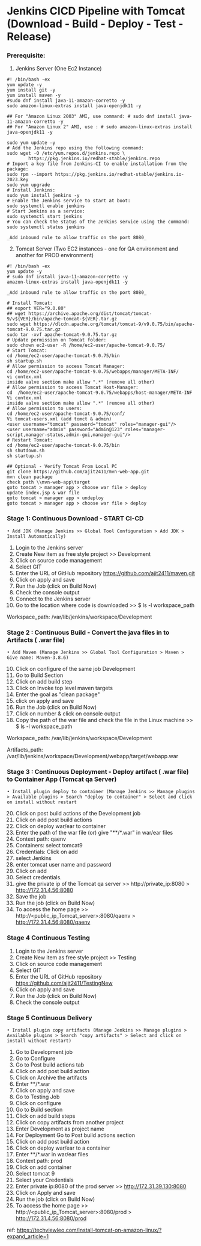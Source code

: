 # Jenkins CICD Pipeline with Tomcat (Download - Build - Deploy - Test - Release) 

### Prerequisite:

1) Jenkins Server (One Ec2 Instance)
```
#! /bin/bash -ex
yum update -y
yum install git -y
yum install maven -y
#sudo dnf install java-11-amazon-corretto -y
sudo amazon-linux-extras install java-openjdk11 -y

## For "Amazon Linux 2003" AMI, use command: # sudo dnf install java-11-amazon-corretto -y
## For "Amazon Linux 2" AMI, use : # sudo amazon-linux-extras install java-openjdk11 -y

sudo yum update –y
# Add the Jenkins repo using the following command:
sudo wget -O /etc/yum.repos.d/jenkins.repo \
        https://pkg.jenkins.io/redhat-stable/jenkins.repo
# Import a key file from Jenkins-CI to enable installation from the package:
sudo rpm --import https://pkg.jenkins.io/redhat-stable/jenkins.io-2023.key
sudo yum upgrade
# Install Jenkins:
sudo yum install jenkins -y
# Enable the Jenkins service to start at boot:
sudo systemctl enable jenkins
# Start Jenkins as a service:
sudo systemctl start jenkins
# You can check the status of the Jenkins service using the command:
sudo systemctl status jenkins

_Add inbound rule to allow traffic on the port 8080_
```

2) Tomcat Server (Two EC2 instances - one for QA environment and another for PROD environment) 
```
#! /bin/bash -ex
yum update -y
# sudo dnf install java-11-amazon-corretto -y
amazon-linux-extras install java-openjdk11 -y

_Add inbound rule to allow traffic on the port 8080_

# Install Tomcat:
## export VER="9.0.80"
## wget https://archive.apache.org/dist/tomcat/tomcat-9/v${VER}/bin/apache-tomcat-${VER}.tar.gz
sudo wget https://dlcdn.apache.org/tomcat/tomcat-9/v9.0.75/bin/apache-tomcat-9.0.75.tar.gz
sudo tar -xvf apache-tomcat-9.0.75.tar.gz
# Update permission on Tomcat folder:
sudo chown ec2-user -R /home/ec2-user/apache-tomcat-9.0.75/
# Start Tomcat:
cd /home/ec2-user/apache-tomcat-9.0.75/bin
sh startup.sh
# Allow permission to access Tomcat Manager:
cd /home/ec2-user/apache-tomcat-9.0.75/webapps/manager/META-INF/
vi contex.xml
inside valve section make allow ".*" (remove all other)
# Allow permission to access Tomcat Host-Manager:
cd  /home/ec2-user/apache-tomcat-9.0.75/webapps/host-manager/META-INF
Vi contex.xml
inside valve section make allow ".*" (remove all other)
# Allow permission to users:
cd /home/ec2-user/apache-tomcat-9.0.75/conf/
Vi tomcat-users.xml (add tomct & admin)
<user username="tomcat" password="tomcat" roles="manager-gui"/>
<user username="admin" password="Admin@123" roles="manager-script,manager-status,admin-gui,manager-gui"/>
# Restart Tomcat:
cd /home/ec2-user/apache-tomcat-9.0.75/bin
sh shutdown.sh
sh startup.sh

## Optional - Verify Tomcat From Local PC
git clone https://github.com/ajit2411/mvn-web-app.git
mvn clean package
check path \\mvn-web-app\target
goto tomcat > manager app > choose war file > deploy 
update index.jsp & war file
goto tomcat > manager app > undeploy
goto tomcat > manager app > choose war file > deploy 
```

### Stage 1: Continuous Download - START CI-CD

	• Add JDK (Manage Jenkins >> Global Tool Configuration > Add JDK > Install Automatically)
  
1) Login to the Jenkins server
2) Create New item as free style project >> Development
4) Click on source code management
5) Select GIT
7) Enter the URL of GitHub repository https://github.com/ajit2411/maven.git
6) Click on apply and save
7) Run the Job (click on Build Now)
8) Check the console output 
9) Connect to the Jenkins server
10) Go to the location where code is downloaded >> $ ls -l workspace_path
	
Workspace_path: /var/lib/jenkins/workspace/Development

### Stage 2 : Continuous Build - Convert the java files in to Artifacts ( .war file)
  
	• Add Maven (Manage Jenkins >> Global Tool Configuration > Maven > Give name: Maven-3.8.6)
  
10) Click on configure of the same job Development 
11) Go to Build Section
12) Click on add build step
13) Click on Invoke top level maven targets
14) Enter the goal as  "clean package"
15) click on apply and save
16) Run the Job (click on Build Now)
17) Click on number & click on console output
18) Copy the path of the war file and check the file in the Linux machine >> $ ls -l workspace_path
	
Workspace_path: /var/lib/jenkins/workspace/Development

Artifacts_path: /var/lib/jenkins/workspace/Development/webapp/target/webapp.war

### Stage 3 : Continuous Deployment - Deploy artifact ( .war file) to Container App (Tomcat qa Server)  
	• Install plugin deploy to container (Manage Jenkins >> Manage plugins > Available plugins > Search "deploy to container" > Select and click on install without restart
  
20) Click on post build actions of the Development job
21) Click on add post build actions
22) Click on deploy war/ear to container
23) Enter the path of the war file (or) give "**/*.war" in war/ear files
24) Context path: qaenv
25) Containers: select tomcat9
25) Credentials: Click on add
25) select Jenkins
25) enter tomcat user name and password
25) Click on add
25) Select credentials.
25) give the private ip of the Tomcat qa server >> http://private_ip:8080 > http://172.31.4.56:8080
26) Save the job
27) Run the job (click on Build Now)
28) To access the home page >> http://<public_ip_Tomcat_server>:8080/qaenv >  http://172.31.4.56:8080/qaenv

### Stage 4 Continuous Testing
1) Login to the Jenkins server
2) Create New item as free style project >> Testing
3) Click on source code management 
4) Select GIT
5) Enter the URL of GitHub repository https://github.com/ajit2411/TestingNew
6) Click on apply and save
7) Run the Job (click on Build Now)
8) Check the console output 

### Stage 5  Continuous Delivery
	• Install plugin copy artifacts (Manage Jenkins >> Manage plugins > Available plugins > Search "copy artifacts" > Select and click on install without restart)

1) Go to Development job 
2) Go to Configure
3) Go to Post build actions tab
4) Click on add post build action
5) Click on Archive the artifacts
6) Enter **/*.war
7) Click on apply and save
8) Go to Testing Job
9) Click on configure
10) Go to Build section
11) Click on add build steps
12) Click on copy artifacts from another project
13) Enter Development as project name
14) For Deployment Go to Post build actions section
15) Click on add post build action
16) Click on deploy war/ear to a container
17) Enter **/*.war in war/ear files
18) Context path: prod
19) Click on add container 
20) Select tomcat 9
21) Select your Credentials
22) Enter private ip:8080 of the prod server >> http://172.31.39.130:8080
23) Click on Apply and save
24) Run the job  (click on Build Now)
25) To access the home page >> http://<public_ip_Tomcat_server>:8080/prod >  http://172.31.4.56:8080/prod


ref: https://techviewleo.com/install-tomcat-on-amazon-linux/?expand_article=1
